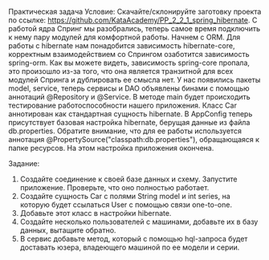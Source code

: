 Практическая задача
Условие:
Скачайте/склонируйте заготовку проекта по ссылке: https://github.com/KataAcademy/PP_2_2_1_spring_hibernate.
С работой ядра Спринг мы разобрались, теперь самое время подключить к нему пару модулей для комфортной работы.
Начнем с ORM.
Для работы с hibernate нам понадобится зависимость hibernate-core, корректным взаимодействием со Спрингом
озаботится зависимость spring-orm.
Как вы можете видеть, зависимость spring-core пропала, это произошло из-за того, что она является транзитной для всех
модулей Спринга и дублировать ее смысла нет.
У нас появились пакеты model, service, теперь сервисы и DAO объявлены бинами с помощью аннотаций @Repository и
@Service.
В методе main будет происходить тестирование работоспособности нашего приложения. Класс Car аннотирован как стандартная
сущность hibernate. В AppConfig теперь присутствует базовая настройка hibernate, берущая данные из файла
db.properties. Обратите внимание, что для ее работы используется аннотация
@PropertySource("classpath:db.properties"), обращающаяся к папке ресурсов.
На этом настройка приложения окончена.

Задание:
1. Создайте соединение к своей базе данных и схему. Запустите приложение. Проверьте, что оно полностью работает.
2. Создайте сущность Car с полями String model и int series, на которую будет ссылаться User с помощью связи one-to-one.
3. Добавьте этот класс в настройки hibernate.
4. Создайте несколько пользователей с машинами, добавьте их в базу данных, вытащите обратно.
5. В сервис добавьте метод, который с помощью hql-запроса будет доставать юзера, владеющего машиной по ее модели и серии.

